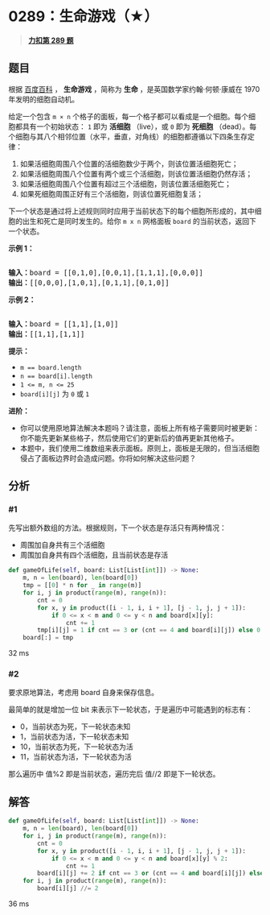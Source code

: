 # 0289：生命游戏（★）


> <u>**[力扣第 289 题](https://leetcode.cn/problems/game-of-life/)**</u>

## 题目

<p>根据 <a href="https://baike.baidu.com/item/%E7%94%9F%E5%91%BD%E6%B8%B8%E6%88%8F/2926434?fr=aladdin" target="_blank">百度百科</a> ， <strong>生命游戏</strong> ，简称为 <strong>生命</strong> ，是英国数学家约翰·何顿·康威在 1970 年发明的细胞自动机。</p>

<p>给定一个包含 <code>m × n</code> 个格子的面板，每一个格子都可以看成是一个细胞。每个细胞都具有一个初始状态： <code>1</code> 即为 <strong>活细胞</strong> （live），或 <code>0</code> 即为 <strong>死细胞</strong> （dead）。每个细胞与其八个相邻位置（水平，垂直，对角线）的细胞都遵循以下四条生存定律：</p>

<ol>
<li>如果活细胞周围八个位置的活细胞数少于两个，则该位置活细胞死亡；</li>
<li>如果活细胞周围八个位置有两个或三个活细胞，则该位置活细胞仍然存活；</li>
<li>如果活细胞周围八个位置有超过三个活细胞，则该位置活细胞死亡；</li>
<li>如果死细胞周围正好有三个活细胞，则该位置死细胞复活；</li>
</ol>

<p>下一个状态是通过将上述规则同时应用于当前状态下的每个细胞所形成的，其中细胞的出生和死亡是同时发生的。给你 <code>m x n</code> 网格面板 <code>board</code> 的当前状态，返回下一个状态。</p>



<p><strong>示例 1：</strong></p>
<img alt="" src="https://assets.leetcode.com/uploads/2020/12/26/grid1.jpg" />
<pre>
<strong>输入：</strong>board = [[0,1,0],[0,0,1],[1,1,1],[0,0,0]]
<strong>输出：</strong>[[0,0,0],[1,0,1],[0,1,1],[0,1,0]]
</pre>

<p><strong>示例 2：</strong></p>
<img alt="" src="https://assets.leetcode.com/uploads/2020/12/26/grid2.jpg" />
<pre>
<strong>输入：</strong>board = [[1,1],[1,0]]
<strong>输出：</strong>[[1,1],[1,1]]
</pre>



<p><strong>提示：</strong></p>

<ul>
<li><code>m == board.length</code></li>
<li><code>n == board[i].length</code></li>
<li><code>1 &lt;= m, n &lt;= 25</code></li>
<li><code>board[i][j]</code> 为 <code>0</code> 或 <code>1</code></li>
</ul>



<p><strong>进阶：</strong></p>

<ul>
<li>你可以使用原地算法解决本题吗？请注意，面板上所有格子需要同时被更新：你不能先更新某些格子，然后使用它们的更新后的值再更新其他格子。</li>
<li>本题中，我们使用二维数组来表示面板。原则上，面板是无限的，但当活细胞侵占了面板边界时会造成问题。你将如何解决这些问题？</li>
</ul>


## 分析

### #1

先写出额外数组的方法。根据规则，下一个状态是存活只有两种情况：
- 周围加自身共有三个活细胞
- 周围加自身共有四个活细胞，且当前状态是存活

```python
def gameOfLife(self, board: List[List[int]]) -> None:
    m, n = len(board), len(board[0])
    tmp = [[0] * n for _ in range(m)]
    for i, j in product(range(m), range(n)):
        cnt = 0
        for x, y in product([i - 1, i, i + 1], [j - 1, j, j + 1]):
            if 0 <= x < m and 0 <= y < n and board[x][y]:
                cnt += 1
        tmp[i][j] = 1 if cnt == 3 or (cnt == 4 and board[i][j]) else 0
    board[:] = tmp
```
32 ms

### #2

要求原地算法，考虑用 board 自身来保存信息。

最简单的就是增加一位 bit 来表示下一轮状态，于是遍历中可能遇到的标志有：
- 0，当前状态为死，下一轮状态未知
- 1，当前状态为活，下一轮状态未知
- 10，当前状态为死，下一轮状态为活
- 11，当前状态为活，下一轮状态为活
	
那么遍历中 值%2 即是当前状态，遍历完后 值//2 即是下一轮状态。

## 解答

```python
def gameOfLife(self, board: List[List[int]]) -> None:
    m, n = len(board), len(board[0])
    for i, j in product(range(m), range(n)):
        cnt = 0
        for x, y in product([i - 1, i, i + 1], [j - 1, j, j + 1]):
            if 0 <= x < m and 0 <= y < n and board[x][y] % 2:
                cnt += 1
        board[i][j] += 2 if cnt == 3 or (cnt == 4 and board[i][j]) else 0
    for i, j in product(range(m), range(n)):
        board[i][j] //= 2
```
36 ms

